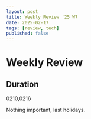 ```yaml
---
layout: post
title: Weekly Review '25 W7
date: 2025-02-17
tags: [review, tech]
published: false
---
```

# Weekly Review

## Duration
0210,0216

Nothing important, last holidays.